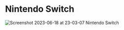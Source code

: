 # Nintendo Switch
![Screenshot 2023-06-18 at 23-03-07 Nintendo Switch](https://github.com/santiarroyave/NintendoSwitch/assets/135848692/bd32ea9e-6491-457f-b4b8-864d8bcf9947)
